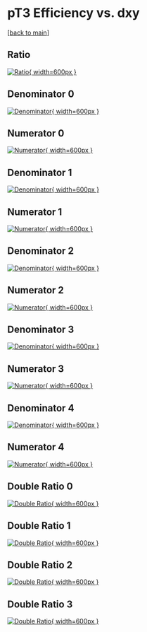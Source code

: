 # pT3 Efficiency vs. dxy

[[back to main](./)]



## Ratio

[![Ratio](../mtv/var/pT3_loweta_11_0_eff_dxy.png){ width=600px }](../mtv/var/pT3_loweta_11_0_eff_dxy.pdf)

## Denominator 0

[![Denominator](../mtv/den/pT3_loweta_11_0_eff_dxy_den0.png){ width=600px }](../mtv/den/pT3_loweta_11_0_eff_dxy_den0.pdf)

## Numerator 0

[![Numerator](../mtv/num/pT3_loweta_11_0_eff_dxy_num0.png){ width=600px }](../mtv/num/pT3_loweta_11_0_eff_dxy_num0.pdf)

## Denominator 1

[![Denominator](../mtv/den/pT3_loweta_11_0_eff_dxy_den1.png){ width=600px }](../mtv/den/pT3_loweta_11_0_eff_dxy_den1.pdf)

## Numerator 1

[![Numerator](../mtv/num/pT3_loweta_11_0_eff_dxy_num1.png){ width=600px }](../mtv/num/pT3_loweta_11_0_eff_dxy_num1.pdf)

## Denominator 2

[![Denominator](../mtv/den/pT3_loweta_11_0_eff_dxy_den2.png){ width=600px }](../mtv/den/pT3_loweta_11_0_eff_dxy_den2.pdf)

## Numerator 2

[![Numerator](../mtv/num/pT3_loweta_11_0_eff_dxy_num2.png){ width=600px }](../mtv/num/pT3_loweta_11_0_eff_dxy_num2.pdf)

## Denominator 3

[![Denominator](../mtv/den/pT3_loweta_11_0_eff_dxy_den3.png){ width=600px }](../mtv/den/pT3_loweta_11_0_eff_dxy_den3.pdf)

## Numerator 3

[![Numerator](../mtv/num/pT3_loweta_11_0_eff_dxy_num3.png){ width=600px }](../mtv/num/pT3_loweta_11_0_eff_dxy_num3.pdf)

## Denominator 4

[![Denominator](../mtv/den/pT3_loweta_11_0_eff_dxy_den4.png){ width=600px }](../mtv/den/pT3_loweta_11_0_eff_dxy_den4.pdf)

## Numerator 4

[![Numerator](../mtv/num/pT3_loweta_11_0_eff_dxy_num4.png){ width=600px }](../mtv/num/pT3_loweta_11_0_eff_dxy_num4.pdf)

## Double Ratio 0

[![Double Ratio](../mtv/ratio/pT3_loweta_11_0_eff_dxy_ratio0.png){ width=600px }](../mtv/ratio/pT3_loweta_11_0_eff_dxy_ratio0.pdf)

## Double Ratio 1

[![Double Ratio](../mtv/ratio/pT3_loweta_11_0_eff_dxy_ratio1.png){ width=600px }](../mtv/ratio/pT3_loweta_11_0_eff_dxy_ratio1.pdf)

## Double Ratio 2

[![Double Ratio](../mtv/ratio/pT3_loweta_11_0_eff_dxy_ratio2.png){ width=600px }](../mtv/ratio/pT3_loweta_11_0_eff_dxy_ratio2.pdf)

## Double Ratio 3

[![Double Ratio](../mtv/ratio/pT3_loweta_11_0_eff_dxy_ratio3.png){ width=600px }](../mtv/ratio/pT3_loweta_11_0_eff_dxy_ratio3.pdf)


